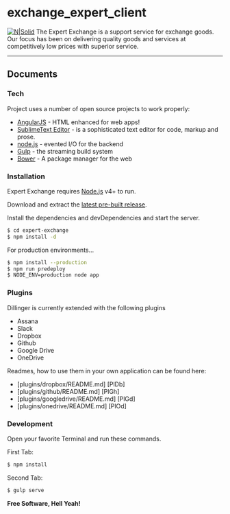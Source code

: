 # exchange_expert_client
[![N|Solid](http://www.kclifesciences.org/wp-content/uploads/expert-exchange-large.gif)](https://github.com/yehnkay/exchange_expert_client)
The Expert Exchange is a support service for exchange goods. Our focus has been on delivering quality goods and services at competitively low prices with superior service.

----------
Documents
----------
### Tech

Project uses a number of open source projects to work properly:

* [AngularJS] - HTML enhanced for web apps!
* [SublimeText Editor] - is a sophisticated text editor for code, markup and prose.
* [node.js] - evented I/O for the backend
* [Gulp] - the streaming build system
* [Bower] - A package manager for the web

### Installation

Expert Exchange requires [Node.js](https://nodejs.org/) v4+ to run.

Download and extract the [latest pre-built release](https://github.com/yehnkay/exchange_expert_client).

Install the dependencies and devDependencies and start the server.

```sh
$ cd expert-exchange
$ npm install -d
```

For production environments...

```sh
$ npm install --production
$ npm run predeploy
$ NODE_ENV=production node app
```

### Plugins

Dillinger is currently extended with the following plugins
* Assana
* Slack
* Dropbox
* Github
* Google Drive
* OneDrive

Readmes, how to use them in your own application can be found here:

* [plugins/dropbox/README.md] [PlDb]
* [plugins/github/README.md] [PlGh]
* [plugins/googledrive/README.md] [PlGd]
* [plugins/onedrive/README.md] [PlOd]

### Development
Open your favorite Terminal and run these commands.

First Tab:
```sh
$ npm install
```

Second Tab:
```sh
$ gulp serve
```

**Free Software, Hell Yeah!**

[//]: # (These are reference links used in the body of this note and get stripped out when the markdown processor does its job. There is no need to format nicely because it shouldn't be seen. Thanks SO - http://stackoverflow.com/questions/4823468/store-comments-in-markdown-syntax)

   [SublimeText Editor]: <http://www.sublimetext.com/>
   [Bower]: <https://bower.io/>
   [node.js]: <http://nodejs.org>
   [AngularJS]: <http://angularjs.org>
   [Gulp]: <http://gulpjs.com>

   
